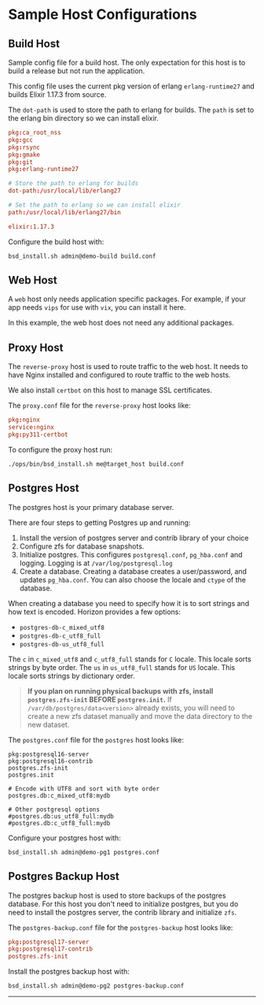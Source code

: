 # Sample Host Configurations

## Build Host

Sample config file for a build host. The only expectation for this host is to build a release but not run the application.

This config file uses the current pkg version of erlang `erlang-runtime27` and builds Elixir 1.17.3 from source.

The `dot-path` is used to store the path to erlang for builds. The `path` is set to the erlang bin directory so we can install elixir.

```build.conf
pkg:ca_root_nss
pkg:gcc
pkg:rsync
pkg:gmake
pkg:git
pkg:erlang-runtime27

# Store the path to erlang for builds
dot-path:/usr/local/lib/erlang27

# Set the path to erlang so we can install elixir
path:/usr/local/lib/erlang27/bin

elixir:1.17.3
```

Configure the build host with:

```shell
bsd_install.sh admin@demo-build build.conf
```

## Web Host

A `web` host only needs application specific packages. For example, if your app needs `vips` for use with `vix`, you can install it here.

In this example, the web host does not need any additional packages.

## Proxy Host

The `reverse-proxy` host is used to route traffic to the web host. It needs to have Nginx installed and configured to route traffic to the web hosts.

We also install `certbot` on this host to manage SSL certificates.

The `proxy.conf` file for the `reverse-proxy` host looks like:

```proxy.conf
pkg:nginx
service:nginx
pkg:py311-certbot
```

To configure the proxy host run:

```
./ops/bin/bsd_install.sh me@target_host build.conf
```

## Postgres Host

The postgres host is your primary database server.

There are four steps to getting Postgres up and running:

1. Install the version of postgres server and contrib library of your choice
2. Configure zfs for database snapshots.
3. Initialize postgres. This configures `postgresql.conf`, `pg_hba.conf` and logging. Logging is at `/var/log/postgresql.log`
4. Create a database. Creating a database creates a user/password, and updates `pg_hba.conf`. You can also choose the locale and `ctype` of the database.

When creating a database you need to specify how it is to sort strings and how text is encoded. Horizon provides a few options:

- `postgres-db-c_mixed_utf8`
- `postgres-db-c_utf8_full`
- `postgres-db-us_utf8_full`

The `c` in `c_mixed_utf8` and `c_utf8_full` stands for `C` locale. This locale sorts strings by byte order. The `us` in `us_utf8_full` stands for `US` locale. This locale sorts strings by dictionary order.

> **If you plan on running physical backups with zfs, install `postgres.zfs-init` BEFORE `postgres.init`.** If `/var/db/postgres/data<version>` already exists, you will need to create a new zfs dataset manually and move the data directory to the new dataset.

The `postgres.conf` file for the `postgres` host looks like:

```postgres.con
pkg:postgresql16-server
pkg:postgresql16-contrib
postgres.zfs-init
postgres.init

# Encode with UTF8 and sort with byte order
postgres.db:c_mixed_utf8:mydb

# Other postgresql options
#postgres.db:us_utf8_full:mydb
#postgres.db:c_utf8_full:mydb
```

Configure your postgres host with:

```
bsd_install.sh admin@demo-pg1 postgres.conf
```

## Postgres Backup Host

The postgres backup host is used to store backups of the postgres database.
For this host you don't need to initialize postgres, but you do need to install the postgres server, the contrib library and initialize `zfs`.

The `postgres-backup.conf` file for the `postgres-backup` host looks like:

```postgres-backup.conf
pkg:postgresql17-server
pkg:postgresql17-contrib
postgres.zfs-init
```

Install the postgres backup host with:

```
bsd_install.sh admin@demo-pg2 postgres-backup.conf
```


---
